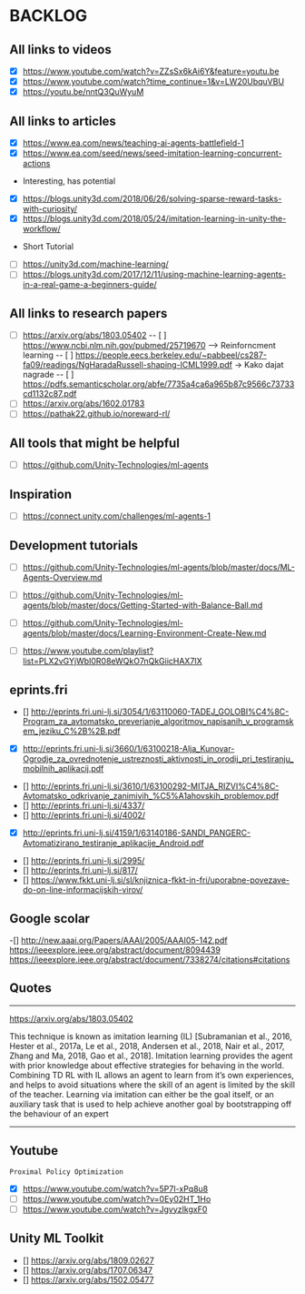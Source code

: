 # BACKLOG

## All links to videos
- [x] https://www.youtube.com/watch?v=ZZsSx6kAi6Y&feature=youtu.be 
- [x] https://www.youtube.com/watch?time_continue=1&v=LW20UbquVBU
- [x] https://youtu.be/nntQ3QuWyuM

## All links to articles 

- [x] https://www.ea.com/news/teaching-ai-agents-battlefield-1 
- [x] https://www.ea.com/seed/news/seed-imitation-learning-concurrent-actions
- Interesting, has potential
- [x] https://blogs.unity3d.com/2018/06/26/solving-sparse-reward-tasks-with-curiosity/
- [x] https://blogs.unity3d.com/2018/05/24/imitation-learning-in-unity-the-workflow/
- Short Tutorial
- [ ] https://unity3d.com/machine-learning/
- [ ] https://blogs.unity3d.com/2017/12/11/using-machine-learning-agents-in-a-real-game-a-beginners-guide/
## All links to research papers

- [ ] https://arxiv.org/abs/1803.05402
-- [ ] https://www.ncbi.nlm.nih.gov/pubmed/25719670  --> Reinforncment learning
-- [ ] https://people.eecs.berkeley.edu/~pabbeel/cs287-fa09/readings/NgHaradaRussell-shaping-ICML1999.pdf  -> Kako dajat nagrade
-- [ ] https://pdfs.semanticscholar.org/abfe/7735a4ca6a965b87c9566c73733cd1132c87.pdf
- [ ] https://arxiv.org/abs/1602.01783
- [ ] https://pathak22.github.io/noreward-rl/

## All tools that might be helpful

- [ ] https://github.com/Unity-Technologies/ml-agents

## Inspiration

- [ ] https://connect.unity.com/challenges/ml-agents-1

## Development tutorials
 - [ ] https://github.com/Unity-Technologies/ml-agents/blob/master/docs/ML-Agents-Overview.md
 - [ ] https://github.com/Unity-Technologies/ml-agents/blob/master/docs/Getting-Started-with-Balance-Ball.md
 - [ ] https://github.com/Unity-Technologies/ml-agents/blob/master/docs/Learning-Environment-Create-New.md
 - [ ] https://www.youtube.com/playlist?list=PLX2vGYjWbI0R08eWQkO7nQkGiicHAX7IX



## eprints.fri
- [] http://eprints.fri.uni-lj.si/3054/1/63110060-TADEJ_GOLOBI%C4%8C-Program_za_avtomatsko_preverjanje_algoritmov_napisanih_v_programskem_jeziku_C%2B%2B.pdf
- [x] http://eprints.fri.uni-lj.si/3660/1/63100218-Alja_Kunovar-Ogrodje_za_ovrednotenje_ustreznosti_aktivnosti_in_orodij_pri_testiranju_mobilnih_aplikacij.pdf
- [] http://eprints.fri.uni-lj.si/3610/1/63100292-MITJA_RIZVI%C4%8C-Avtomatsko_odkrivanje_zanimivih_%C5%A1ahovskih_problemov.pdf
- [] http://eprints.fri.uni-lj.si/4337/
- [] http://eprints.fri.uni-lj.si/4002/
- [x] http://eprints.fri.uni-lj.si/4159/1/63140186-SANDI_PANGERC-Avtomatizirano_testiranje_aplikacije_Android.pdf
- [] http://eprints.fri.uni-lj.si/2995/
- [] http://eprints.fri.uni-lj.si/817/
- [] https://www.fkkt.uni-lj.si/sl/knjiznica-fkkt-in-fri/uporabne-povezave-do-on-line-informacijskih-virov/

## Google scolar
-[] http://new.aaai.org/Papers/AAAI/2005/AAAI05-142.pdf
https://ieeexplore.ieee.org/abstract/document/8094439
https://ieeexplore.ieee.org/abstract/document/7338274/citations#citations


## Quotes

------
https://arxiv.org/abs/1803.05402 

This technique is known as imitation learning (IL) [Subramanian
et al., 2016, Hester et al., 2017a, Le et al., 2018, Andersen
et al., 2018, Nair et al., 2017, Zhang and Ma, 2018, Gao
et al., 2018]. Imitation learning provides the agent with prior
knowledge about effective strategies for behaving in the world.
Combining TD RL with IL allows an agent to learn from it’s
own experiences, and helps to avoid situations where the skill
of an agent is limited by the skill of the teacher. Learning via
imitation can either be the goal itself, or an auxiliary task that
is used to help achieve another goal by bootstrapping off the
behaviour of an expert

-------

## Youtube
    Proximal Policy Optimization
 - [x] https://www.youtube.com/watch?v=5P7I-xPq8u8
 - [ ] https://www.youtube.com/watch?v=0Ey02HT_1Ho
 - [ ] https://www.youtube.com/watch?v=JgvyzIkgxF0

 ## Unity ML Toolkit
 - [] https://arxiv.org/abs/1809.02627
 - [] https://arxiv.org/abs/1707.06347
 - [] https://arxiv.org/abs/1502.05477
